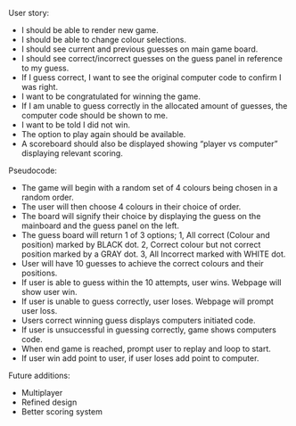 User story:
- I should be able to render new game.
- I should be able to change colour selections.
- I should see current and previous guesses on main game board.
- I should see correct/incorrect guesses on the guess panel in reference to my guess.
- If I guess correct, I want to see the original computer code to confirm I was right. 
- I want to be congratulated for winning the game.
- If I am unable to guess correctly in the allocated amount of guesses, the computer code should be shown to me.
- I want to be told I did not win.
- The option to play again should be available.
- A scoreboard should also be displayed showing “player vs computer” displaying relevant scoring. 



Pseudocode:
- The game will begin with a random set of 4 colours being chosen in a random order.
- The user will then choose 4 colours in their choice of order.
- The board will signify their choice by displaying the guess on the mainboard and the guess panel on the left. 
- The guess board will return 1 of 3 options;
    1, All correct (Colour and position) marked by BLACK dot.
    2, Correct colour but not correct position marked by a GRAY dot.
    3, All Incorrect marked with WHITE dot.
- User will have 10 guesses to achieve the correct colours and their positions.
- If user is able to guess within the 10 attempts, user wins. Webpage will show user win.
- If user is unable to guess correctly, user loses. Webpage will prompt user loss.
- Users correct winning guess displays computers initiated code.
- If user is unsuccessful in guessing correctly, game shows computers code.
- When end game is reached, prompt user to replay and loop to start.
- If user win add point to user, if user loses add point to computer.

Future additions:
- Multiplayer
- Refined design
- Better scoring system 